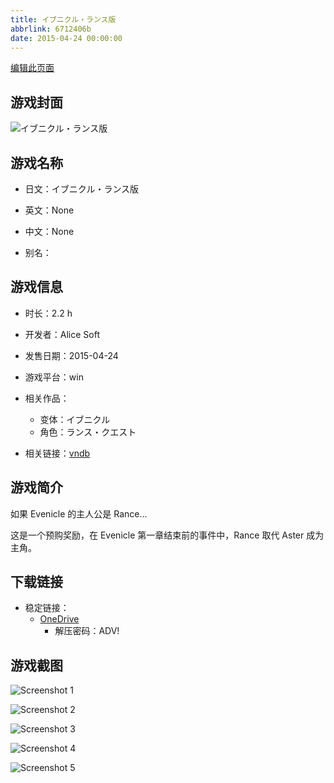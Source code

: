 ```yaml
---
title: イブニクル・ランス版
abbrlink: 6712406b
date: 2015-04-24 00:00:00
---
```

[编辑此页面](https://github.com/ACG-3/ADV3-source/blob/main/source/_posts/games/%E3%82%A4%E3%83%96%E3%83%8B%E3%82%AF%E3%83%AB%E3%83%BB%E3%83%A9%E3%83%B3%E3%82%B9%E7%89%88.md)

## 游戏封面

![イブニクル・ランス版](https://pan.timero.xyz/onedrive/img_lib_001/%E3%82%A4%E3%83%96%E3%83%8B%E3%82%AF%E3%83%AB%E3%83%BB%E3%83%A9%E3%83%B3%E3%82%B9%E7%89%88_cover.avif)


## 游戏名称

- 日文：イブニクル・ランス版
- 英文：None
- 中文：None

- 别名：


## 游戏信息

- 时长：2.2 h
- 开发者：Alice Soft
- 发售日期：2015-04-24
- 游戏平台：win
- 相关作品：
   - 变体：イブニクル
   - 角色：ランス・クエスト

- 相关链接：[vndb](https://vndb.org/v24002)


## 游戏简介

如果 Evenicle 的主人公是 Rance...

这是一个预购奖励，在 Evenicle 第一章结束前的事件中，Rance 取代 Aster 成为主角。


## 下载链接

- 稳定链接：
    - [OneDrive](https://pan.timero.xyz/onedrive/adv_lib_001/%E3%82%A4%E3%83%96%E3%83%8B%E3%82%AF%E3%83%AB%E3%83%BB%E3%83%A9%E3%83%B3%E3%82%B9%E7%89%88)
        - 解压密码：ADV!



## 游戏截图


![Screenshot 1](https://pan.timero.xyz/onedrive/img_lib_001/%E3%82%A4%E3%83%96%E3%83%8B%E3%82%AF%E3%83%AB%E3%83%BB%E3%83%A9%E3%83%B3%E3%82%B9%E7%89%88_Screenshot_1.avif)

![Screenshot 2](https://pan.timero.xyz/onedrive/img_lib_001/%E3%82%A4%E3%83%96%E3%83%8B%E3%82%AF%E3%83%AB%E3%83%BB%E3%83%A9%E3%83%B3%E3%82%B9%E7%89%88_Screenshot_2.avif)

![Screenshot 3](https://pan.timero.xyz/onedrive/img_lib_001/%E3%82%A4%E3%83%96%E3%83%8B%E3%82%AF%E3%83%AB%E3%83%BB%E3%83%A9%E3%83%B3%E3%82%B9%E7%89%88_Screenshot_3.avif)

![Screenshot 4](https://pan.timero.xyz/onedrive/img_lib_001/%E3%82%A4%E3%83%96%E3%83%8B%E3%82%AF%E3%83%AB%E3%83%BB%E3%83%A9%E3%83%B3%E3%82%B9%E7%89%88_Screenshot_4.avif)

![Screenshot 5](https://pan.timero.xyz/onedrive/img_lib_001/%E3%82%A4%E3%83%96%E3%83%8B%E3%82%AF%E3%83%AB%E3%83%BB%E3%83%A9%E3%83%B3%E3%82%B9%E7%89%88_Screenshot_5.avif)

